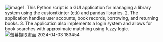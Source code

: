 ![image](https://github.com/chkuanmg11/Library-Borrowing-and-Returning-System/assets/115519516/57825476-09e8-4af0-b583-3b89e6f483c9)1. This Python script is a GUI application for managing a library system using the customtkinter (ctk) and pandas libraries. 
2. The application handles user accounts, book records, borrowing, and returning books. 
3. The application also implements a login system and allows for book searches with approximate matching using fuzzy logic. 
![螢幕擷取畫面 2024-04-03 183454](https://github.com/chkuanmg11/Library-Borrowing-and-Returning-System/assets/115519516/f9ccb5ae-95c6-4213-b02c-2262e0fe9677)
